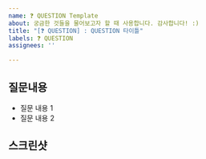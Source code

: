 ```yaml
---
name: ❓ QUESTION Template
about: 궁금한 것들을 물어보고자 할 때 사용합니다. 감사합니다! :)
title: "[❓ QUESTION] : QUESTION 타이틀"
labels: ❓ QUESTION
assignees: ''

---
```


## 질문내용
- 질문 내용 1
- 질문 내용 2

## 스크린샷 


